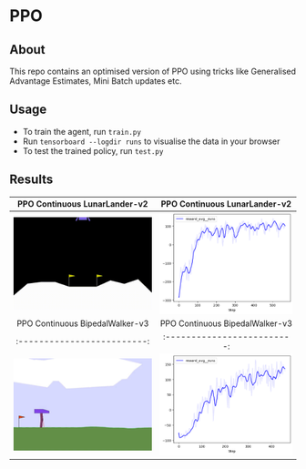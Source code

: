 # PPO

## About

This repo contains an optimised version of PPO using tricks like Generalised Advantage Estimates, Mini Batch updates etc.

## Usage

- To train the agent, run `train.py`
- Run `tensorboard --logdir runs` to visualise the data in your browser
- To test the trained policy, run `test.py`

## Results

| PPO Continuous LunarLander-v2  | PPO Continuous LunarLander-v2 |
| :-------------------------:|:-------------------------: |
| ![](https://github.com/Manaro-Alpha/PPO_PyTorch/blob/main/GIFs/rl-video-LunarLanderContinuous-v2-episode-1000%20.gif) | ![](https://github.com/Manaro-Alpha/PPO_PyTorch/blob/main/Plot_Graphs/output.png) |
| PPO Continuous BipedalWalker-v3  | PPO Continuous BipedalWalker-v3 |
| :-------------------------:|:-------------------------: |
 ![](https://github.com/Manaro-Alpha/PPO_PyTorch/blob/main/GIFs/rl-video-episode-1000.gif) | ![](https://github.com/Manaro-Alpha/PPO_PyTorch/blob/main/Plot_Graphs/output_BipedalWalker-v3.png) |

